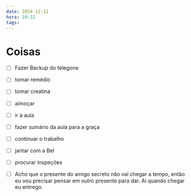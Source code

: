 ```yaml
---
date: 2024-12-12
hora: 10:22
tags:
---
```




# Coisas
- [ ] Fazer Backup do telegone
- [ ] tomar remédio
- [ ] tomar creatina
- [ ] almoçar
- [ ] ir à aula
- [ ] fazer sumário da aula para a graça
- [ ] continuar o trabalho
- [ ] jantar com a Bel
- [ ] procurar inspeções
- [ ] Acho que o presente do amigo secreto não vai chegar a tempo, então eu vou precisar pensar em outro presente para dar. Ai quando chegar eu entrego. 

